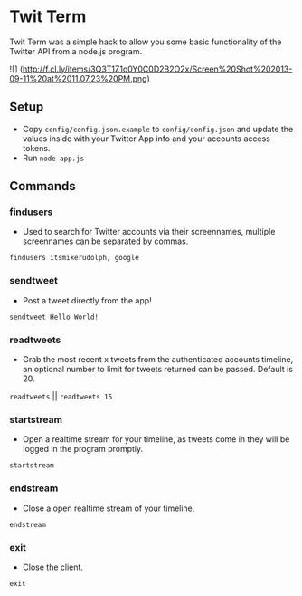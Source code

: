 # Twit Term

Twit Term was a simple hack to allow you some basic functionality of the Twitter API from a node.js program.

![] (http://f.cl.ly/items/3Q3T1Z1o0Y0C0D2B2O2x/Screen%20Shot%202013-09-11%20at%2011.07.23%20PM.png)

## Setup

* Copy `config/config.json.example` to `config/config.json` and update the values inside with your Twitter App info and your accounts access tokens.
* Run `node app.js`

## Commands

### findusers

- Used to search for Twitter accounts via their screennames, multiple screennames can be separated by commas.

`findusers itsmikerudolph, google`

### sendtweet

- Post a tweet directly from the app!

`sendtweet Hello World!`

### readtweets

- Grab the most recent x tweets from the authenticated accounts timeline, an optional number to limit for tweets returned can be passed. Default is 20.

`readtweets` || `readtweets 15`

### startstream

- Open a realtime stream for your timeline, as tweets come in they will be logged in the program promptly.

`startstream`

### endstream

- Close a open realtime stream of your timeline.

`endstream`

### exit

- Close the client.

`exit`

